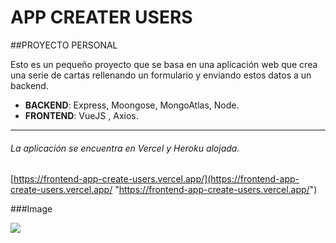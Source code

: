 # APP CREATER USERS

##PROYECTO PERSONAL

Esto es un pequeño proyecto que se basa en una aplicación web que crea una serie de cartas rellenando un formulario y enviando estos datos a un backend.

- **BACKEND**:   Express, Moongose, MongoAtlas, Node.
- **FRONTEND**: VueJS , Axios.


------------




###### La aplicación se encuentra en Vercel y Heroku alojada.
[https://frontend-app-create-users.vercel.app/](https://frontend-app-create-users.vercel.app/ "https://frontend-app-create-users.vercel.app/")

###Image

![](https://i.ibb.co/fdhZp3z/app-users-creater.png)

